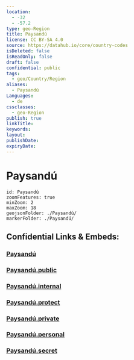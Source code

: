 ```yaml
---
location:
  - -32
  - -57.2
type: geo-Region
title: Paysandú
license: CC BY-SA 4.0
source: https://datahub.io/core/country-codes
isDeleted: false
isReadOnly: false
draft: false
confidential: public
tags:
  - geo/Country/Region
aliases:
  - Paysandú
Languages:
  - de
cssclasses:
  - geo-Region
publish: true
linkTitle:
keywords:
layout:
publishDate:
expiryDate:
---
```


# Paysandú

```leaflet
id: Paysandú
zoomFeatures: true 
minZoom: 2 
maxZoom: 18
geojsonFolder: ./Paysandú/
markerFolder: ./Paysandú/
```


## Confidential Links & Embeds: 

### [Paysandú](/_Standards/Earth/Continent/America~South/Uruguay/departments~Uruguay/Paysandú.md) 

### [Paysandú.public](/_public/Earth/Continent/America~South/Uruguay/departments~Uruguay/Paysandú.public.md) 

### [Paysandú.internal](/_internal/Earth/Continent/America~South/Uruguay/departments~Uruguay/Paysandú.internal.md) 

### [Paysandú.protect](/_protect/Earth/Continent/America~South/Uruguay/departments~Uruguay/Paysandú.protect.md) 

### [Paysandú.private](/_private/Earth/Continent/America~South/Uruguay/departments~Uruguay/Paysandú.private.md) 

### [Paysandú.personal](/_personal/Earth/Continent/America~South/Uruguay/departments~Uruguay/Paysandú.personal.md) 

### [Paysandú.secret](/_secret/Earth/Continent/America~South/Uruguay/departments~Uruguay/Paysandú.secret.md)


